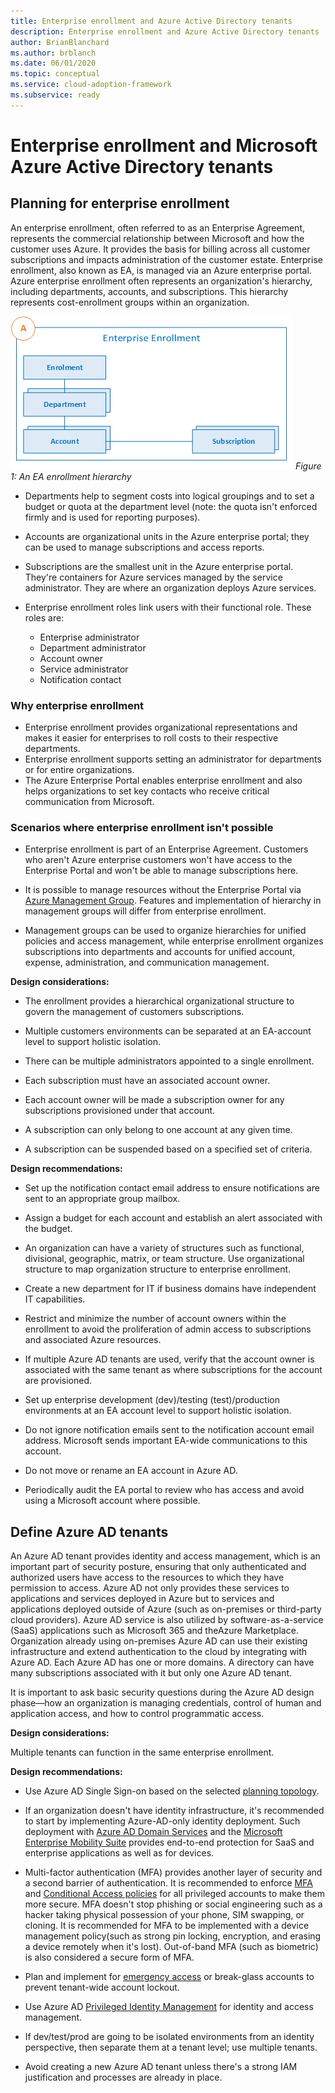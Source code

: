 ```yaml
---
title: Enterprise enrollment and Azure Active Directory tenants
description: Enterprise enrollment and Azure Active Directory tenants
author: BrianBlanchard
ms.author: brblanch
ms.date: 06/01/2020
ms.topic: conceptual
ms.service: cloud-adoption-framework
ms.subservice: ready
---
```


# Enterprise enrollment and Microsoft Azure Active Directory tenants

## Planning for enterprise enrollment

An enterprise enrollment, often referred to as an Enterprise Agreement, represents the commercial relationship between Microsoft and how the customer uses Azure. It provides the basis for billing across all customer subscriptions and impacts administration of the customer estate. Enterprise enrollment, also known as EA, is managed via an Azure enterprise portal. Azure enterprise enrollment often represents an organization's hierarchy, including departments, accounts, and subscriptions. This hierarchy represents cost-enrollment groups within an organization.

![Azure EA hierarchies](./media/ea.png)
_Figure 1: An EA enrollment hierarchy_

- Departments help to segment costs into logical groupings and to set a budget or quota at the department level (note: the quota isn't enforced firmly and is used for reporting purposes).

- Accounts are organizational units in the Azure enterprise portal; they can be used to manage subscriptions and access reports.

- Subscriptions are the smallest unit in the Azure enterprise portal. They're containers for Azure services managed by the service administrator. They are where an organization deploys Azure services.

- Enterprise enrollment roles link users with their functional role. These roles are:
  - Enterprise administrator
  - Department administrator
  - Account owner
  - Service administrator
  - Notification contact

### Why enterprise enrollment

- Enterprise enrollment provides organizational representations and makes it easier for enterprises to roll costs to their respective departments.
- Enterprise enrollment supports setting an administrator for departments or for entire organizations.
- The Azure Enterprise Portal enables enterprise enrollment and also helps organizations to set key contacts who receive critical communication from Microsoft.

### Scenarios where enterprise enrollment isn't possible

- Enterprise enrollment is part of an Enterprise Agreement. Customers who aren't Azure enterprise customers won't have access to the Enterprise Portal and won't be able to manage subscriptions here.

- It is possible to manage resources without the Enterprise Portal via [Azure Management Group](https://docs.microsoft.com/azure/governance/management-groups/overview). Features and implementation of hierarchy in management groups will differ from enterprise enrollment.

- Management groups can be used to organize hierarchies for unified policies and access management, while enterprise enrollment organizes subscriptions into departments and accounts for unified account, expense, administration, and communication management.

**Design considerations:**

- The enrollment provides a hierarchical organizational structure to govern the management of customers subscriptions.

- Multiple customers environments can be separated at an EA-account level to support holistic isolation.

- There can be multiple administrators appointed to a single enrollment.

- Each subscription must have an associated account owner.

- Each account owner will be made a subscription owner for any subscriptions provisioned under that account.

- A subscription can only belong to one account at any given time.

- A subscription can be suspended based on a specified set of criteria.

**Design recommendations:**

- Set up the notification contact email address to ensure notifications are sent to an appropriate group mailbox.

- Assign a budget for each account and establish an alert associated with the budget.

- An organization can have a variety of structures such as functional, divisional, geographic, matrix, or team structure. Use organizational structure to map organization structure to enterprise enrollment.

- Create a new department for IT if business domains have independent IT capabilities.

- Restrict and minimize the number of account owners within the enrollment to avoid the proliferation of admin access to subscriptions and associated Azure resources.

- If multiple Azure AD tenants are used, verify that the account owner is associated with the same tenant as where subscriptions for the account are provisioned.

- Set up enterprise development (dev)/testing (test)/production environments at an EA account level to support holistic isolation.

- Do not ignore notification emails sent to the notification account email address. Microsoft sends important EA-wide communications to this account.

- Do not move or rename an EA account in Azure AD.

- Periodically audit the EA portal to review who has access and avoid using a Microsoft account where possible.

## Define Azure AD tenants

An Azure AD tenant provides identity and access management, which is an important part of security posture, ensuring that only authenticated and authorized users have access to the resources to which they have permission to access. Azure AD not only provides these services to applications and services deployed in Azure but to services and applications deployed outside of Azure (such as on-premises or third-party cloud providers). Azure AD service is also utilized by software-as-a-service (SaaS) applications such as Microsoft 365 and theAzure Marketplace. Organization already using on-premises Azure AD can use their existing infrastructure and extend authentication to the cloud by integrating with Azure AD. Each Azure AD has one or more domains. A directory can have many subscriptions associated with it but only one Azure AD tenant.

It is important to ask basic security questions during the Azure AD design phase&mdash;how an organization is managing credentials, control of human and application access, and how to control programmatic access.

**Design considerations:**

Multiple tenants can function in the same enterprise enrollment.

**Design recommendations:**

- Use Azure AD Single Sign-on based on the selected [planning topology](https://docs.microsoft.com/azure/active-directory/hybrid/plan-connect-topologies).

- If an organization doesn't have identity infrastructure, it's recommended to start by implementing Azure-AD-only identity deployment. Such deployment with [Azure AD Domain Services](https://docs.microsoft.com/azure/active-directory-domain-services/) and the [Microsoft Enterprise Mobility Suite](https://docs.microsoft.com/mem/intune/fundamentals/what-is-intune) provides end-to-end protection for SaaS and enterprise applications as well as for devices.

- Multi-factor authentication (MFA) provides another layer of security and a second barrier of authentication. It is recommended to enforce [MFA](https://docs.microsoft.com/azure/active-directory/authentication/concept-mfa-howitworks) and [Conditional Access policies](https://docs.microsoft.com/azure/active-directory/conditional-access/overview) for all privileged accounts to make them more secure. MFA doesn't stop phishing or social engineering such as a hacker taking physical possession of your phone, SIM swapping, or cloning. It is recommended for MFA to be implemented with a device management policy(such as strong pin locking, encryption, and erasing a device remotely when it's lost). Out-of-band MFA (such as biometric) is also considered a secure form of MFA.

- Plan and implement for [emergency access](https://docs.microsoft.com/azure/active-directory/users-groups-roles/directory-emergency-access) or break-glass accounts to prevent tenant-wide account lockout.

- Use Azure AD [Privileged Identity Management](https://docs.microsoft.com/azure/active-directory/privileged-identity-management/pim-configure) for identity and access management.

- If dev/test/prod are going to be isolated environments from an identity perspective, then separate them at a tenant level; use multiple tenants.

- Avoid creating a new Azure AD tenant unless there's a strong IAM justification and processes are already in place.
